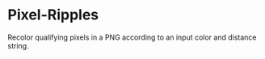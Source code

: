 # Pixel-Ripples
Recolor qualifying pixels in a PNG according to an input color and distance string.
